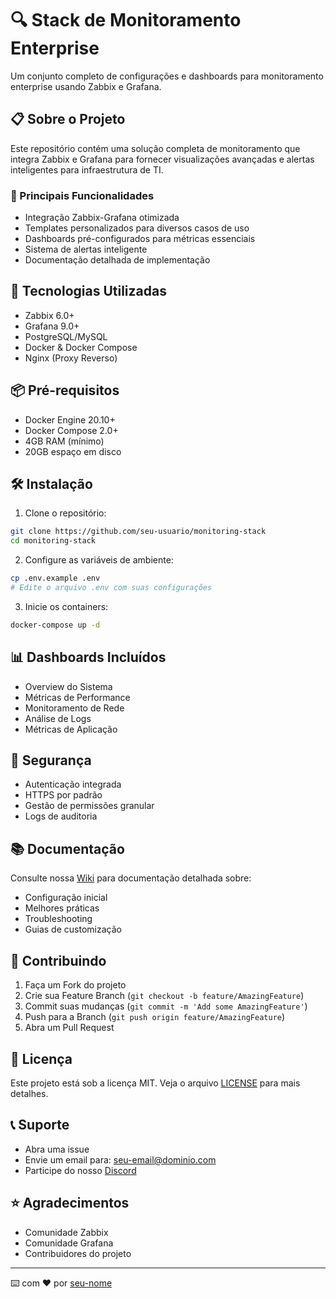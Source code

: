 # 🔍 Stack de Monitoramento Enterprise

Um conjunto completo de configurações e dashboards para monitoramento enterprise usando Zabbix e Grafana.

## 📋 Sobre o Projeto

Este repositório contém uma solução completa de monitoramento que integra Zabbix e Grafana para fornecer visualizações avançadas e alertas inteligentes para infraestrutura de TI.

### 🌟 Principais Funcionalidades

- Integração Zabbix-Grafana otimizada
- Templates personalizados para diversos casos de uso
- Dashboards pré-configurados para métricas essenciais
- Sistema de alertas inteligente
- Documentação detalhada de implementação

## 🚀 Tecnologias Utilizadas

- Zabbix 6.0+
- Grafana 9.0+
- PostgreSQL/MySQL
- Docker & Docker Compose
- Nginx (Proxy Reverso)

## 📦 Pré-requisitos

- Docker Engine 20.10+
- Docker Compose 2.0+
- 4GB RAM (mínimo)
- 20GB espaço em disco

## 🛠️ Instalação

1. Clone o repositório:
```bash
git clone https://github.com/seu-usuario/monitoring-stack
cd monitoring-stack
```

2. Configure as variáveis de ambiente:
```bash
cp .env.example .env
# Edite o arquivo .env com suas configurações
```

3. Inicie os containers:
```bash
docker-compose up -d
```

## 📊 Dashboards Incluídos

- Overview do Sistema
- Métricas de Performance
- Monitoramento de Rede
- Análise de Logs
- Métricas de Aplicação

## 🔐 Segurança

- Autenticação integrada
- HTTPS por padrão
- Gestão de permissões granular
- Logs de auditoria

## 📚 Documentação

Consulte nossa [Wiki](link-para-wiki) para documentação detalhada sobre:
- Configuração inicial
- Melhores práticas
- Troubleshooting
- Guias de customização

## 🤝 Contribuindo

1. Faça um Fork do projeto
2. Crie sua Feature Branch (`git checkout -b feature/AmazingFeature`)
3. Commit suas mudanças (`git commit -m 'Add some AmazingFeature'`)
4. Push para a Branch (`git push origin feature/AmazingFeature`)
5. Abra um Pull Request

## 📝 Licença

Este projeto está sob a licença MIT. Veja o arquivo [LICENSE](LICENSE) para mais detalhes.

## 📞 Suporte

- Abra uma issue
- Envie um email para: seu-email@dominio.com
- Participe do nosso [Discord](link-discord)

## ⭐ Agradecimentos

- Comunidade Zabbix
- Comunidade Grafana
- Contribuidores do projeto

---
⌨️ com ❤️ por [seu-nome](https://github.com/MicaeleOliveira)
